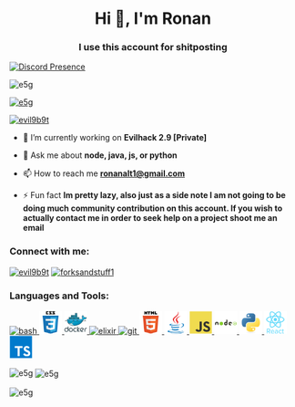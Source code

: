 <h1 align="center">Hi 👋, I'm Ronan</h1>
<h3 align="center">I use this account for shitposting</h3>

[![Discord Presence](https://lanyard.cnrad.dev/api/850942857807134720)](https://discord.com/users/850942857807134720)



<p align="left"> <img src="https://komarev.com/ghpvc/?username=e5g&label=Profile%20views&color=0e75b6&style=flat" alt="e5g" /> </p>

<p align="left"> <a href="https://github.com/ryo-ma/github-profile-trophy"><img src="https://github-profile-trophy.vercel.app/?username=e5g" alt="e5g" /></a> </p>

<p align="left"> <a href="https://twitter.com/evil9b9t" target="blank"><img src="https://img.shields.io/twitter/follow/evil9b9t?logo=twitter&style=for-the-badge" alt="evil9b9t" /></a> </p>

- 🔭 I’m currently working on **Evilhack 2.9 [Private]**

- 💬 Ask me about **node, java, js, or python**

- 📫 How to reach me **ronanalt1@gmail.com**

- ⚡ Fun fact **Im pretty lazy, also just as a side note I am not going to be doing much community contribution on this account. If you wish to actually contact me in order to seek help on a project shoot me an email**

<h3 align="left">Connect with me:</h3>
<p align="left">
<a href="https://twitter.com/evil9b9t" target="blank"><img align="center" src="https://raw.githubusercontent.com/rahuldkjain/github-profile-readme-generator/master/src/images/icons/Social/twitter.svg" alt="evil9b9t" height="30" width="40" /></a>
<a href="https://www.youtube.com/c/forksandstuff1" target="blank"><img align="center" src="https://raw.githubusercontent.com/rahuldkjain/github-profile-readme-generator/master/src/images/icons/Social/youtube.svg" alt="forksandstuff1" height="30" width="40" /></a>
</p>

<h3 align="left">Languages and Tools:</h3>
<p align="left"> <a href="https://www.gnu.org/software/bash/" target="_blank" rel="noreferrer"> <img src="https://www.vectorlogo.zone/logos/gnu_bash/gnu_bash-icon.svg" alt="bash" width="40" height="40"/> </a> <a href="https://www.w3schools.com/css/" target="_blank" rel="noreferrer"> <img src="https://raw.githubusercontent.com/devicons/devicon/master/icons/css3/css3-original-wordmark.svg" alt="css3" width="40" height="40"/> </a> <a href="https://www.docker.com/" target="_blank" rel="noreferrer"> <img src="https://raw.githubusercontent.com/devicons/devicon/master/icons/docker/docker-original-wordmark.svg" alt="docker" width="40" height="40"/> </a> <a href="https://elixir-lang.org" target="_blank" rel="noreferrer"> <img src="https://www.vectorlogo.zone/logos/elixir-lang/elixir-lang-icon.svg" alt="elixir" width="40" height="40"/> </a> <a href="https://git-scm.com/" target="_blank" rel="noreferrer"> <img src="https://www.vectorlogo.zone/logos/git-scm/git-scm-icon.svg" alt="git" width="40" height="40"/> </a> <a href="https://www.w3.org/html/" target="_blank" rel="noreferrer"> <img src="https://raw.githubusercontent.com/devicons/devicon/master/icons/html5/html5-original-wordmark.svg" alt="html5" width="40" height="40"/> </a> <a href="https://www.java.com" target="_blank" rel="noreferrer"> <img src="https://raw.githubusercontent.com/devicons/devicon/master/icons/java/java-original.svg" alt="java" width="40" height="40"/> </a> <a href="https://developer.mozilla.org/en-US/docs/Web/JavaScript" target="_blank" rel="noreferrer"> <img src="https://raw.githubusercontent.com/devicons/devicon/master/icons/javascript/javascript-original.svg" alt="javascript" width="40" height="40"/> </a> <a href="https://nodejs.org" target="_blank" rel="noreferrer"> <img src="https://raw.githubusercontent.com/devicons/devicon/master/icons/nodejs/nodejs-original-wordmark.svg" alt="nodejs" width="40" height="40"/> </a> <a href="https://www.python.org" target="_blank" rel="noreferrer"> <img src="https://raw.githubusercontent.com/devicons/devicon/master/icons/python/python-original.svg" alt="python" width="40" height="40"/> </a> <a href="https://reactjs.org/" target="_blank" rel="noreferrer"> <img src="https://raw.githubusercontent.com/devicons/devicon/master/icons/react/react-original-wordmark.svg" alt="react" width="40" height="40"/> </a> <a href="https://www.typescriptlang.org/" target="_blank" rel="noreferrer"> <img src="https://raw.githubusercontent.com/devicons/devicon/master/icons/typescript/typescript-original.svg" alt="typescript" width="40" height="40"/> </a> </p>

<p><img align="left" src="https://github-readme-stats.vercel.app/api/top-langs?username=e5g&show_icons=true&locale=en&layout=compact" alt="e5g" /></p>

<p>&nbsp;<img align="center" src="https://github-readme-stats.vercel.app/api?username=e5g&show_icons=true&locale=en" alt="e5g" /></p>

<p><img align="center" src="https://github-readme-streak-stats.herokuapp.com/?user=e5g&" alt="e5g" /></p>
